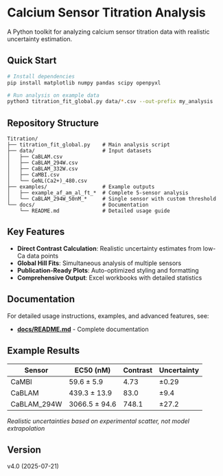 # Calcium Sensor Titration Analysis

A Python toolkit for analyzing calcium sensor titration data with realistic uncertainty estimation.

## Quick Start

```bash
# Install dependencies
pip install matplotlib numpy pandas scipy openpyxl

# Run analysis on example data
python3 titration_fit_global.py data/*.csv --out-prefix my_analysis
```

## Repository Structure

```
Titration/
├── titration_fit_global.py    # Main analysis script
├── data/                      # Input datasets
│   ├── CaBLAM.csv
│   ├── CaBLAM_294W.csv
│   ├── CaBLAM_332W.csv
│   ├── CaMBI.csv
│   └── GeNL(Ca2+)_480.csv
├── examples/                  # Example outputs
│   ├── example_af_am_al_ft_*  # Complete 5-sensor analysis
│   └── CaBLAM_294W_50nM_*     # Single sensor with custom threshold
└── docs/                      # Documentation
    └── README.md              # Detailed usage guide
```

## Key Features

- **Direct Contrast Calculation**: Realistic uncertainty estimates from low-Ca data points
- **Global Hill Fits**: Simultaneous analysis of multiple sensors
- **Publication-Ready Plots**: Auto-optimized styling and formatting
- **Comprehensive Output**: Excel workbooks with detailed statistics

## Documentation

For detailed usage instructions, examples, and advanced features, see:
- **[docs/README.md](docs/README.md)** - Complete documentation

## Example Results

| Sensor | EC50 (nM) | Contrast | Uncertainty |
|--------|-----------|----------|-------------|
| CaMBI | 59.6 ± 5.9 | 4.73 | ±0.29 |
| CaBLAM | 439.3 ± 13.9 | 83.0 | ±9.4 |
| CaBLAM_294W | 3066.5 ± 94.6 | 748.1 | ±27.2 |

*Realistic uncertainties based on experimental scatter, not model extrapolation*

## Version

v4.0 (2025-07-21) 